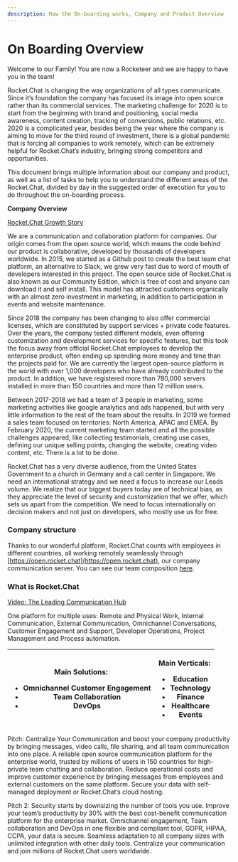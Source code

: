 ```yaml
---
description: How the On-boarding works, Company and Product Overview
---
```


# On Boarding Overview

Welcome to our Family! You are now a Rocketeer and we are happy to have you in the team!

Rocket.Chat is changing the way organizations of all types communicate. Since it’s foundation the company has focused its image into open source rather than its commercial services. The marketing challenge for 2020 is to start from the beginning with brand and positioning, social media awareness, content creation, tracking of conversions, public relations, etc. 2020 is a complicated year, besides being the year where the company is aiming to move for the third round of investment, there is a global pandemic that is forcing all companies to work remotely, which can be extremely helpful for Rocket.Chat’s industry, bringing strong competitors and opportunities.

This document brings multiple information about our company and product, as well as a list of tasks to help you to understand the different areas of the Rocket.Chat, divided by day in the suggested order of execution for you to do throughout the on-boarding process.

**Company Overview**

[Rocket.Chat Growth Story](https://docs.google.com/document/d/1XeagblP34hsY6hSEMnzq4Z1AK6uAZzQNQjwpTEvR5cI/edit?usp=sharing)

We are a communication and collaboration platform for companies. Our origin comes from the open source world, which means the code behind our product is collaborative, developed by thousands of developers worldwide. In 2015, we started as a Github post to create the best team chat platform, an alternative to Slack, we grew very fast due to word of mouth of developers interested in this project. The open source side of Rocket.Chat is also known as our Community Edition, which is free of cost and anyone can download it and self install. This model has attracted customers organically with an almost zero investment in marketing, in addition to participation in events and website maintenance.

Since 2018 the company has been changing to also offer commercial licenses, which are constituted by support services + private code features. Over the years, the company tested different models, even offering customization and development services for specific features, but this took the focus away from official Rocket.Chat employees to develop the enterprise product, often ending up spending more money and time than the projects paid for. We are currently the largest open-source platform in the world with over 1,000 developers who have already contributed to the product. In addition, we have registered more than 780,000 servers installed in more than 150 countries and more than 12 million users.

Between 2017-2018 we had a team of 3 people in marketing, some marketing activities like google analytics and ads happened, but with very little information to the rest of the team about the results. In 2019 we formed a sales team focused on territories: North America, APAC and EMEA. By February 2020, the current marketing team started and all the possible challenges appeared, like collecting testimonials, creating use cases, defining our unique selling points, changing the website, creating video content, etc. There is a lot to be done.

Rocket.Chat has a very diverse audience, from the United States Government to a church in Germany and a call center in Singapore. We need an international strategy and we need a focus to increase our Leads volume. We realize that our biggest buyers today are of technical bias, as they appreciate the level of security and customization that we offer, which sets us apart from the competition. We need to focus internationally on decision makers and not just on developers, who mostly use us for free.

### **Company structure**

Thanks to our wonderful platform, Rocket.Chat counts with employees in different countries, all working remotely seamlessly through [https://open.rocket.chat](https://open.rocket.chat), our company communication server. You can see our team composition [here](https://rocket.chat/team).

### **What is Rocket.Chat**

[Video: The Leading Communication Hub](https://www.youtube.com/watch?v=6fz3ddDYJYg\&feature=emb\_logo)

One platform for multiple uses: Remote and Physical Work, Internal Communication, External Communication, Omnichannel Conversations, Customer Engagement and Support, Developer Operations, Project Management and Process automation.

| <p><strong>Main Solutions:</strong></p><ul><li>Omnichannel Customer Engagement</li><li>Team Collaboration</li><li>DevOps</li></ul> | <p><strong>Main Verticals:</strong></p><ul><li>Education</li><li>Technology</li><li>Finance</li><li>Healthcare</li><li>Events</li></ul> |
| ---------------------------------------------------------------------------------------------------------------------------------- | --------------------------------------------------------------------------------------------------------------------------------------- |

Pitch: Centralize Your Communication and boost your company productivity by bringing messages, video calls, file sharing, and all team communication into one place. A reliable open source communication platform for the enterprise world, trusted by millions of users in 150 countries for high-private team chatting and collaboration. Reduce operational costs and improve customer experience by bringing messages from employees and external customers on the same platform. Secure your data with self-managed deployment or Rocket.Chat’s cloud hosting.

Pitch 2: Security starts by downsizing the number of tools you use. Improve your team’s productivity by 30% with the best cost-benefit communication platform for the enterprise market. Omnichannel engagement, Team collaboration and DevOps in one flexible and compliant tool, GDPR, HIPAA, CCPA, your data is secure. Seamless adaptation to all company sizes with unlimited integration with other daily tools. Centralize your communication and join millions of Rocket.Chat users worldwide.

